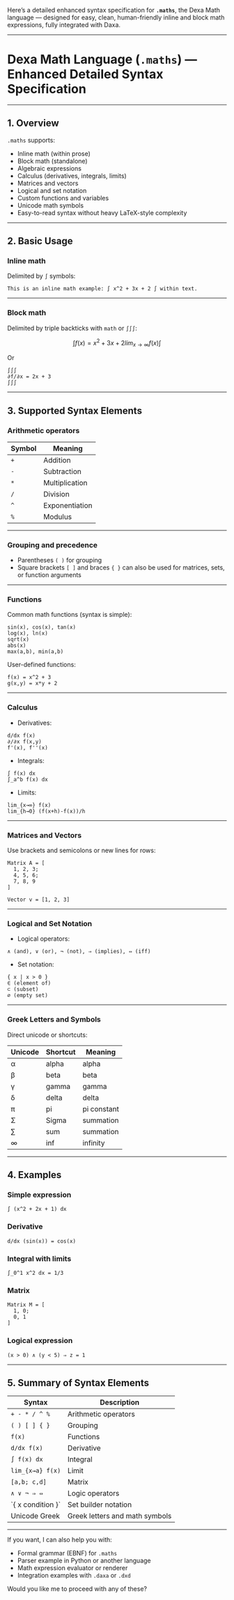 Here’s a detailed enhanced syntax specification for **`.maths`**, the Dexa Math language — designed for easy, clean, human-friendly inline and block math expressions, fully integrated with Daxa.

---

# Dexa Math Language (`.maths`) — Enhanced Detailed Syntax Specification

---

## 1. Overview

`.maths` supports:

* Inline math (within prose)
* Block math (standalone)
* Algebraic expressions
* Calculus (derivatives, integrals, limits)
* Matrices and vectors
* Logical and set notation
* Custom functions and variables
* Unicode math symbols
* Easy-to-read syntax without heavy LaTeX-style complexity

---

## 2. Basic Usage

### Inline math

Delimited by `∫` symbols:

```
This is an inline math example: ∫ x^2 + 3x + 2 ∫ within text.
```

---

### Block math

Delimited by triple backticks with `math` or `∫∫∫`:

```math
∫
f(x) = x^2 + 3x + 2
lim_{x→∞} f(x)
∫
```

Or

```
∫∫∫
∂f/∂x = 2x + 3
∫∫∫
```

---

## 3. Supported Syntax Elements

### Arithmetic operators

| Symbol | Meaning        |
| ------ | -------------- |
| `+`    | Addition       |
| `-`    | Subtraction    |
| `*`    | Multiplication |
| `/`    | Division       |
| `^`    | Exponentiation |
| `%`    | Modulus        |

---

### Grouping and precedence

* Parentheses `( )` for grouping
* Square brackets `[ ]` and braces `{ }` can also be used for matrices, sets, or function arguments

---

### Functions

Common math functions (syntax is simple):

```
sin(x), cos(x), tan(x)
log(x), ln(x)
sqrt(x)
abs(x)
max(a,b), min(a,b)
```

User-defined functions:

```
f(x) = x^2 + 3
g(x,y) = x*y + 2
```

---

### Calculus

* Derivatives:

```
d/dx f(x)
∂/∂x f(x,y)
f'(x), f''(x)
```

* Integrals:

```
∫ f(x) dx
∫_a^b f(x) dx
```

* Limits:

```
lim_{x→∞} f(x)
lim_{h→0} (f(x+h)-f(x))/h
```

---

### Matrices and Vectors

Use brackets and semicolons or new lines for rows:

```
Matrix A = [
  1, 2, 3;
  4, 5, 6;
  7, 8, 9
]

Vector v = [1, 2, 3]
```

---

### Logical and Set Notation

* Logical operators:

```
∧ (and), ∨ (or), ¬ (not), ⇒ (implies), ⇔ (iff)
```

* Set notation:

```
{ x | x > 0 }
∈ (element of)
⊂ (subset)
∅ (empty set)
```

---

### Greek Letters and Symbols

Direct unicode or shortcuts:

| Unicode | Shortcut | Meaning     |
| ------- | -------- | ----------- |
| α       | alpha    | alpha       |
| β       | beta     | beta        |
| γ       | gamma    | gamma       |
| δ       | delta    | delta       |
| π       | pi       | pi constant |
| Σ       | Sigma    | summation   |
| ∑       | sum      | summation   |
| ∞       | inf      | infinity    |

---

## 4. Examples

### Simple expression

```
∫ (x^2 + 2x + 1) dx
```

### Derivative

```
d/dx (sin(x)) = cos(x)
```

### Integral with limits

```
∫_0^1 x^2 dx = 1/3
```

### Matrix

```
Matrix M = [
  1, 0;
  0, 1
]
```

### Logical expression

```
(x > 0) ∧ (y < 5) ⇒ z = 1
```

---

## 5. Summary of Syntax Elements

| Syntax           | Description                    |  
| ---------------- | ------------------------------ | 
| `+ - * / ^ %`    | Arithmetic operators           | 
| `( ) [ ] { }`    | Grouping                       |      
| `f(x)`           | Functions                      |         
| `d/dx f(x)`      | Derivative                     |             
| `∫ f(x) dx`      | Integral                       |                      
| `lim_{x→a} f(x)` | Limit                          |                      
| `[a,b; c,d]`     | Matrix                         |                      
| `∧ ∨ ¬ ⇒ ⇔`      | Logic operators                |                      
| \`{ x condition }\`    | Set builder notation          |
| Unicode Greek    | Greek letters and math symbols |                      

---

If you want, I can also help you with:

* Formal grammar (EBNF) for `.maths`
* Parser example in Python or another language
* Math expression evaluator or renderer
* Integration examples with `.daxa` or `.dxd`

Would you like me to proceed with any of these?
